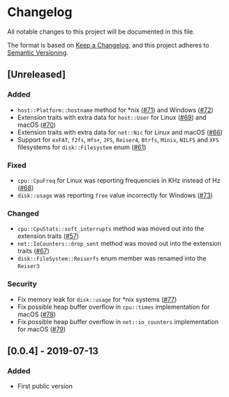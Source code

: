 # Changelog
All notable changes to this project will be documented in this file.

The format is based on [Keep a Changelog](https://keepachangelog.com/en/1.0.0/),
and this project adheres to [Semantic Versioning](https://semver.org/spec/v2.0.0.html).

## [Unreleased]

### Added

- `host::Platform::hostname` method for *nix ([#71](https://github.com/heim-rs/heim/issues/71)) and Windows ([#72](https://github.com/heim-rs/heim/issues/72))
- Extension traits with extra data for `host::User` for Linux ([#69](https://github.com/heim-rs/heim/issues/69)) and macOS ([#70](https://github.com/heim-rs/heim/issues/70))
- Extension traits with extra data for `net::Nic` for Linux and macOS ([#66](https://github.com/heim-rs/heim/issues/66))
- Support for `exFAT`, `f2fs`, `Hfs+`, `JFS`, `Reiser4`, `Btrfs`, `Minix`, `NILFS` and `XFS` filesystems for `disk::Filesystem` enum ([#61](https://github.com/heim-rs/heim/issues/61))

### Fixed

- `cpu::CpuFreq` for Linux was reporting frequencies in KHz instead of Hz ([#68](https://github.com/heim-rs/heim/issues/68))
- `disk::usage` was reporting `free` value incorrectly for Windows ([#73](https://github.com/heim-rs/heim/issues/73))

### Changed

- `cpu::CpuStats::soft_interrupts` method was moved out into the extension traits ([#57](https://github.com/heim-rs/heim/issues/57))
- `net::IoCounters::drop_sent` method was moved out into the extension traits ([#67](https://github.com/heim-rs/heim/issues/67))
- `disk::FileSystem::Reiserfs` enum member was renamed into the `Reiser3`

### Security

- Fix memory leak for `disk::usage` for *nix systems ([#77](https://github.com/heim-rs/heim/issues/77))
- Fix possible heap buffer overflow in `cpu::times` implementation for macOS ([#78](https://github.com/heim-rs/heim/issues/78))
- Fix possible heap buffer overflow in `net::io_counters` implementation for macOS ([#79](https://github.com/heim-rs/heim/issues/79))

## [0.0.4] - 2019-07-13

### Added

- First public version
